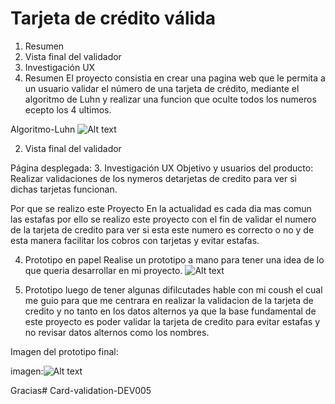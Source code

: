 # Tarjeta de crédito válida

1. Resumen
2. Vista final del validador
3. Investigación UX
1. Resumen
El proyecto consistia en crear una pagina web que le permita a un usuario validar el número de una tarjeta de crédito, mediante el algoritmo de Luhn y realizar una funcion que oculte todos los numeros ecepto los 4 ultimos.

Algoritmo-Luhn
![Alt text](thumb.png)

2. Vista final del validador


Página desplegada: 
3. Investigación UX
Objetivo y usuarios del producto:
Realizar validaciones de los nymeros detarjetas de credito para ver si dichas tarjetas funcionan.

Por que se realizo este Proyecto
En la actualidad es cada dia mas comun las estafas por ello se realizo este proyecto con el fin de validar el numero de la tarjeta de credito para ver si esta este numero es correcto o no y de esta manera facilitar los cobros con tarjetas y evitar estafas.

4. Prototipo en papel
Realise un prototipo a mano para tener una idea de lo que queria desarrollar en mi proyecto.
![Alt text](prototipo%20a%20papel.jpeg)

5. Prototipo
luego de tener algunas difilcutades hable con mi coush el cual me guio para que me centrara en realizar la validacion de la tarjeta de credito y no tanto en los datos alternos ya que la base fundamental de este proyecto es poder validar la tarjeta de credito para evitar estafas y no revisar datos alternos como los nombres.

Imagen del prototipo final:

imagen:![Alt text](prototipo%20final.jpeg)

Gracias#   C a r d - v a l i d a t i o n - D E V 0 0 5  
 